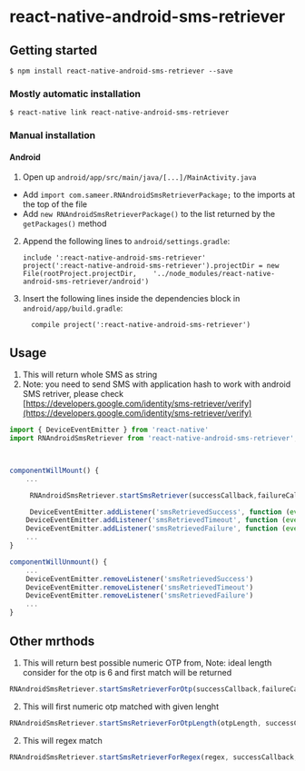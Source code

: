 
# react-native-android-sms-retriever

## Getting started

`$ npm install react-native-android-sms-retriever --save`

### Mostly automatic installation

`$ react-native link react-native-android-sms-retriever`

### Manual installation

#### Android

1. Open up `android/app/src/main/java/[...]/MainActivity.java`
  - Add `import com.sameer.RNAndroidSmsRetrieverPackage;` to the imports at the top of the file
  - Add `new RNAndroidSmsRetrieverPackage()` to the list returned by the `getPackages()` method
2. Append the following lines to `android/settings.gradle`:
  	```
  	include ':react-native-android-sms-retriever'
  	project(':react-native-android-sms-retriever').projectDir = new File(rootProject.projectDir, 	'../node_modules/react-native-android-sms-retriever/android')
  	```
3. Insert the following lines inside the dependencies block in `android/app/build.gradle`:
  	```
      compile project(':react-native-android-sms-retriever')
  	```
## Usage
1. This will return whole SMS as string
2. Note: you need to send SMS with application hash to work with android SMS retriver, please check [https://developers.google.com/identity/sms-retriever/verify](https://developers.google.com/identity/sms-retriever/verify)



```javascript
import { DeviceEventEmitter } from 'react-native'
import RNAndroidSmsRetriever from 'react-native-android-sms-retriever';



componentWillMount() {
	...

	 RNAndroidSmsRetriever.startSmsRetriever(successCallback,failureCallback)

	 DeviceEventEmitter.addListener('smsRetrievedSuccess', function (event) { console.log(event) })
    DeviceEventEmitter.addListener('smsRetrievedTimeout', function (event) { console.log(event) })
    DeviceEventEmitter.addListener('smsRetrievedFailure', function (event) { console.log(event) })
	...
}

componentWillUnmount() {
	...
	DeviceEventEmitter.removeListener('smsRetrievedSuccess')
	DeviceEventEmitter.removeListener('smsRetrievedTimeout')
	DeviceEventEmitter.removeListener('smsRetrievedFailure')
	...
}
```

## Other mrthods

1. This will return best possible numeric OTP from, Note: ideal length consider for the otp is 6 and first match will be returned
```javascript
RNAndroidSmsRetriever.startSmsRetrieverForOtp(successCallback,failureCallback)
```

2. This will first numeric otp matched with given lenght
```javascript
RNAndroidSmsRetriever.startSmsRetrieverForOtpLength(otpLength, successCallback, failureCallback)
```

2. This will regex match
```javascript
RNAndroidSmsRetriever.startSmsRetrieverForRegex(regex, successCallback, failureCallback)
```

  